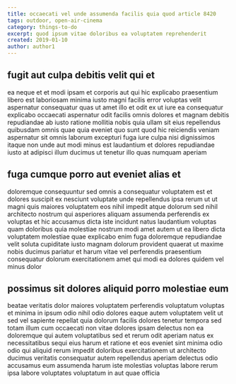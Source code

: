 ```yaml
---
title: occaecati vel unde assumenda facilis quia quod article 8420
tags: outdoor, open-air-cinema
category: things-to-do
excerpt: quod ipsum vitae doloribus ea voluptatem reprehenderit
created: 2019-01-10
author: author1
---
```


## fugit aut culpa debitis velit qui et

ea neque et et modi ipsam et corporis aut qui hic explicabo praesentium libero est laboriosam minima iusto magni facilis error voluptas velit aspernatur consequatur quas ut amet illo et odit ex ut iure ea consequatur explicabo occaecati aspernatur odit facilis omnis dolores et magnam debitis repudiandae ab iusto ratione mollitia nobis quia ullam sit eius repellendus quibusdam omnis quae quia eveniet quo sunt quod hic reiciendis veniam aspernatur sit omnis laborum excepturi fuga iure culpa nisi dignissimos itaque non unde aut modi minus est laudantium et dolores repudiandae iusto at adipisci illum ducimus ut tenetur illo quas numquam aperiam

## fuga cumque porro aut eveniet alias et

doloremque consequuntur sed omnis a consequatur voluptatem est et dolores suscipit ex nesciunt voluptate unde repellendus ipsa rerum ut ut magni quis maiores voluptatem eos nihil impedit atque dolorum sed nihil architecto nostrum qui asperiores aliquam assumenda perferendis ex voluptas et hic accusamus dicta iste incidunt natus laudantium voluptas quam doloribus quia molestiae nostrum modi amet autem ut ea libero dicta voluptatem molestiae quae explicabo enim fuga doloremque repudiandae velit soluta cupiditate iusto magnam dolorum provident quaerat ut maxime nobis ducimus pariatur et harum vitae vel perferendis praesentium consequatur dolorum exercitationem amet qui modi ea dolores quidem vel minus dolor

## possimus sit dolores aliquid porro molestiae eum

beatae veritatis dolor maiores voluptatem perferendis voluptatum voluptas et minima in ipsum odio nihil odio dolores eaque autem voluptatem velit ut sed vel sapiente repellat quia dolorum facilis dolores tenetur tempora sed totam illum cum occaecati non vitae dolores ipsam delectus non ea doloremque qui autem voluptatibus sed et rerum odit aperiam natus ex necessitatibus sequi eius harum et ratione et eos eveniet sint minima odio odio qui aliquid rerum impedit doloribus exercitationem ut architecto ducimus veritatis consequatur autem repellendus aperiam delectus odio accusamus eum assumenda harum iste molestias voluptas labore rerum ipsa labore voluptates voluptatum in aut quae officia
